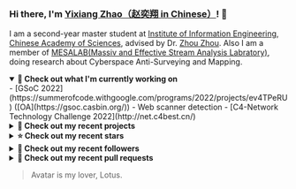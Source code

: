 ### Hi there, I'm [Yixiang Zhao（赵奕翔 in Chinese）](https://seriouszyx.github.io/homepage/)! 👋 

I am a second-year master student at [Institute of Information Engineering](http://www.iie.ac.cn/), [Chinese Academy of Sciences](https://www.cas.cn/), advised by Dr. [Zhou Zhou](http://people.ucas.edu.cn/~zhouzhou). Also I am a member of [MESALAB(Massiv and Effective Stream Analysis Labratory)](http://mesalab.cn/), doing research about Cyberspace Anti-Surveying and Mapping.

<details open>
  <summary><strong>🔭 Check out what I'm currently working on</strong></summary>
  - [GSoC 2022](https://summerofcode.withgoogle.com/programs/2022/projects/ev4TPeRU) ([OA](https://gsoc.casbin.org/))
  - Web scanner detection
  - [C4-Network Technology Challenge 2022](http://net.c4best.cn/)
</details>

<details>
  <summary><strong>🌱 Check out my recent projects</strong></summary>
  
  - [seriouszyx/hexo-theme-star](https://github.com/seriouszyx/hexo-theme-star) - A clean and minimalist theme for Hexo
  - [seriouszyx/maven-release-example](https://github.com/seriouszyx/maven-release-example) - 
  - [seriouszyx/UCAS-NLP-Course](https://github.com/seriouszyx/UCAS-NLP-Course) - 
  - [seriouszyx/ScannerRecognition](https://github.com/seriouszyx/ScannerRecognition) - 网络扫描探测工具的分析与识别（Zmap | Angry IP Scanner | Masscan）
  - [seriouszyx/Load-Balance-Papers](https://github.com/seriouszyx/Load-Balance-Papers) - List of awesome papers about load balancing in mobile ad hoc networks
</details>

<details>
  <summary><strong>⭐ Check out my recent stars</strong></summary>

  
  - [inetrg/spoki](https://github.com/inetrg/spoki) - Artifacts of the USENIX Security 2022 paper &#34;Spoki: Unveiling a New Wave of Scanners through a Reactive Network Telescope&#34; (2 weeks ago)
  - [apache/incubator-shenyu](https://github.com/apache/incubator-shenyu) - Apache ShenYu is a Java native API Gateway for service proxy, protocol conversion and API governance. (2 months ago)
  - [apache/inlong](https://github.com/apache/inlong) - Apache InLong - a one-stop integration framework for massive data (3 months ago)
  - [alibaba/ilogtail](https://github.com/alibaba/ilogtail) - The Lightweight Data Collector of SLS in Alibaba Cloud (4 months ago)
  - [donnemartin/system-design-primer](https://github.com/donnemartin/system-design-primer) - Learn how to design large-scale systems. Prep for the system design interview.  Includes Anki flashcards. (4 months ago)
</details>

<details>
  <summary><strong>👯 Check out my recent followers</strong></summary>
  
  - [EasonXeu](https://github.com/EasonXeu)
  - [Madhan-Kumar-N](https://github.com/Madhan-Kumar-N)
  - [Kayla1026](https://github.com/Kayla1026)
  - [yimikao](https://github.com/yimikao)
  - [TulnersXu](https://github.com/TulnersXu)
</details>

<details>
  <summary><strong>🔨 Check out my recent pull requests</strong></summary>
  
  - [Fix the version of libtrace in setup.sh](https://github.com/inetrg/spoki/pull/3) on [inetrg/spoki](https://github.com/inetrg/spoki) (2 days ago)
  - [fix: encryption without salt](https://github.com/casdoor/casdoor/pull/821) on [casdoor/casdoor](https://github.com/casdoor/casdoor) (2 days ago)
  - [feat: implement access control using casbin](https://github.com/casdoor/casdoor/pull/806) on [casdoor/casdoor](https://github.com/casdoor/casdoor) (4 days ago)
  - [fix: disable jsx-a11y/anchor-is-valid](https://github.com/casdoor/casdoor/pull/800) on [casdoor/casdoor](https://github.com/casdoor/casdoor) (1 week ago)
  - [test: add unit tests for DefaultRoleManager](https://github.com/casbin/jcasbin/pull/281) on [casbin/jcasbin](https://github.com/casbin/jcasbin) (1 week ago)
</details>

> Avatar is my lover, Lotus.





